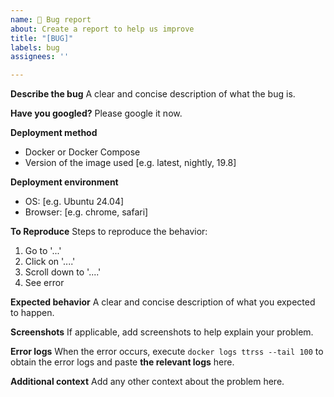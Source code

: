 ```yaml
---
name: 🐞 Bug report
about: Create a report to help us improve
title: "[BUG]"
labels: bug
assignees: ''

---
```


**Describe the bug**
A clear and concise description of what the bug is.

**Have you googled?**
Please google it now.

**Deployment method**
 - Docker or Docker Compose
 - Version of the image used [e.g. latest, nightly, 19.8]

**Deployment environment**
 - OS: [e.g. Ubuntu 24.04]
 - Browser: [e.g. chrome, safari]

**To Reproduce**
Steps to reproduce the behavior:
1. Go to '...'
2. Click on '....'
3. Scroll down to '....'
4. See error

**Expected behavior**
A clear and concise description of what you expected to happen.

**Screenshots**
If applicable, add screenshots to help explain your problem.

**Error logs**
When the error occurs, execute `docker logs ttrss --tail 100` to obtain the error logs and paste **the relevant logs** here.

**Additional context**
Add any other context about the problem here.
